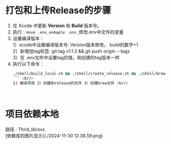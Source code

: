 # 打包和上传Release的步骤  
1. 在 Xcode 中更新 **Version** 和 **Build** 版本号。  <br/>
2. 执行：`move .env_exmaple .env` ,修改.env中文件的变量 <br/>
3. 设置编译版本：<br/>
   1）xcode中设置编译版本号: Version版本修改， build的数字+1 <br>
   2）新增加tag标签: git tag v1.1.3 && git push origin --tags <br>
   3）在 .env文件中设置tag的值，和创建的tag版本一样 <br>
4. 执行以下命令：   <br/>
   ```bash
   ./shell/build_local.sh && ./shell/create_release.sh && ./shell/brew.sh
   ``` <br/>
   1) 编译项目 2）创建到release的文件 3）创建brew文件 <br/>




# 项目依赖本地
路径 : Third_lib/xxx  <br/>
[依赖库的图片显示](./2024-11-30 12.38.59.png)


